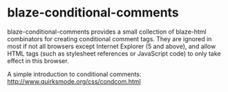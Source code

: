 # blaze-conditional-comments

blaze-conditional-comments provides a small collection of blaze-html
combinators for creating conditional comment tags. They are ignored in most
if not all browsers except Internet Explorer (5 and above), and allow HTML
tags (such as stylesheet references or JavaScript code) to only take effect
in this browser.

A simple introduction to conditional comments:
http://www.quirksmode.org/css/condcom.html

